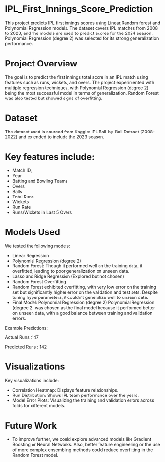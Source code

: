 # IPL_First_Innings_Score_Prediction
This project predicts IPL first innings scores using Linear,Random forest and Polynomial Regression models. The dataset covers IPL matches from 2008 to 2023, and the models are used to predict scores for the 2024 season. Polynomial Regression (degree 2) was selected for its strong generalization performance.

# Project Overview
The goal is to predict the first innings total score in an IPL match using features such as runs, wickets, and overs. The project experimented with multiple regression techniques, with Polynomial Regression (degree 2) being the most successful model in terms of generalization. Random Forest was also tested but showed signs of overfitting.

# Dataset
The dataset used is sourced from Kaggle: IPL Ball-by-Ball Dataset (2008-2022) and extended to include the 2023 season.

# Key features include:

- Match ID,
- Year
- Batting and Bowling Teams
- Overs
-  Balls
- Total Runs
-  Wickets
- Run Rate
- Runs/Wickets in Last 5 Overs

# Models Used
We tested the following models:

- Linear Regression
- Polynomial Regression (degree 2)
- Random Forest: Though it performed well on the training data, it overfitted, leading to poor generalization on unseen data.
- Lasso and Ridge Regression (Explored but not chosen)
- Random Forest Overfitting
- Random Forest exhibited overfitting, with very low error on the training set but significantly higher error on the validation and test sets. Despite tuning hyperparameters, it couldn’t generalize well to unseen data.
- Final Model: Polynomial Regression (degree 2)
Polynomial Regression (degree 2) was chosen as the final model because it performed better on unseen data, with a good balance between training and validation errors.



Example Predictions:

Actual Runs	   :147

Predicted Runs : 142

# Visualizations
Key visualizations include:

- Correlation Heatmap: Displays feature relationships.
- Run Distribution: Shows IPL team performance over the years.
- Model Error Plots: Visualizing the training and validation errors across folds for different models.


# Future Work
- To improve further, we could explore advanced models like Gradient Boosting or Neural Networks. Also, better feature engineering or the use of more complex ensembling methods could reduce overfitting in the Random Forest model.




